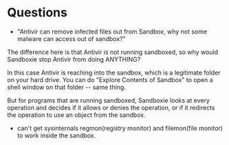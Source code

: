 # Questions

* "Antivir can remove infected files out from Sandbox, why not some malware can access out of sandbox?"

The difference here is that Antivir is not running sandboxed, so why would Sandboxie stop Antivir from doing ANYTHING?

In this case Antivir is reaching into the sandbox, which is a legitimate folder on your hard drive. You can do "Explore Contents of Sandbox" to open a shell window on that folder -- same thing.

But for programs that are running sandboxed, Sandboxie looks at every operation and decides if it allows or denies the operation, or if it redirects the operation to use an object from the sandbox.

* can't get sysinternals regmon(registry monitor) and filemon(file monitor) to work inside the sandbox.
